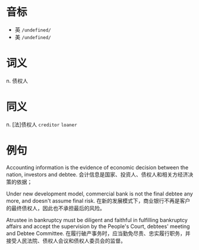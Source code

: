 # 音标

- 英 `/undefined/`
- 美 `/undefined/`

# 词义

n. 债权人


# 同义

n. [法]债权人
`creditor` `loaner`

# 例句

Accounting information is the evidence of economic decision between the nation, investors and debtee.
会计信息是国家、投资人、债权人和相关方经济决策的依据；

Under new development model, commercial bank is not the final debtee any more, and doesn't assume final risk.
在新的发展模式下，商业银行不再是客户的最终债权人，因此也不承担最后的风险。

Atrustee in bankruptcy must be diligent and faithful in fulfilling bankruptcy affairs and accept the supervision by the People's Court, debtees' meeting and Debtee Committee.
在履行破产事务时，应当勤免尽责、忠实履行职务，并接受人民法院、债权人会议和债权人委员会的监督。



